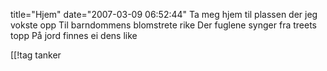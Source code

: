 title="Hjem"
date="2007-03-09 06:52:44"
Ta meg hjem til plassen der jeg vokste opp
Til barndommens blomstrete rike
Der fuglene synger fra treets topp
På jord finnes ei dens like

[[!tag  tanker
